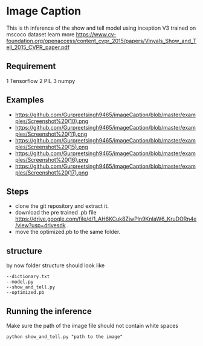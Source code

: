 # Image Caption
This is th inference of the show and tell model using inception V3 trained on mscoco dataset learn more 
https://www.cv-foundation.org/openaccess/content_cvpr_2015/papers/Vinyals_Show_and_Tell_2015_CVPR_paper.pdf

## Requirement
1 Tensorflow
2 PIL
3 numpy

## Examples
* https://github.com/Gurpreetsingh9465/imageCaption/blob/master/examples/Screenshot%20(10).png
* https://github.com/Gurpreetsingh9465/imageCaption/blob/master/examples/Screenshot%20(11).png
* https://github.com/Gurpreetsingh9465/imageCaption/blob/master/examples/Screenshot%20(15).png
* https://github.com/Gurpreetsingh9465/imageCaption/blob/master/examples/Screenshot%20(16).png
* https://github.com/Gurpreetsingh9465/imageCaption/blob/master/examples/Screenshot%20(17).png

## Steps

* clone the git repository and extract it.
* download the pre trained .pb file https://drive.google.com/file/d/1_AH6KCuk8ZiwPln9KnIaW6_KruDORn4e/view?usp=drivesdk .
* move the optimized.pb to the same folder.

## structure
by now folder structure should look like
```shell
--dictionary.txt
--model.py
--show_and_tell.py
--optimized.pb
```

## Running the inference
Make sure the path of the image file should not contain white spaces
```shell
python show_and_tell.py "path to the image"
```


